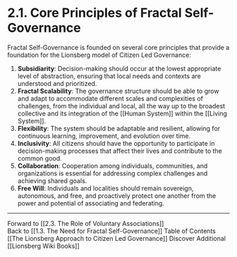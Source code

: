 # 2.1. Core Principles of Fractal Self-Governance

Fractal Self-Governance is founded on several core principles that provide a foundation for the Lionsberg model of Citizen Led Governance:

1.  **Subsidiarity**: Decision-making should occur at the lowest appropriate level of abstraction, ensuring that local needs and contexts are understood and prioritized. 
2.  **Fractal Scalability**: The governance structure should be able to grow and adapt to accommodate different scales and complexities of challenges, from the individual and local, all the way up to the broadest collective and its integration of the [[Human System]] within the [[Living System]].
3.  **Flexibility**: The system should be adaptable and resilient, allowing for continuous learning, improvement, and evolution over time.
4.  **Inclusivity**: All citizens should have the opportunity to participate in decision-making processes that affect their lives and contribute to the common good.
5.  **Collaboration**: Cooperation among individuals, communities, and organizations is essential for addressing complex challenges and achieving shared goals. 
6. **Free Will**: Individuals and localities should remain sovereign, autonomous, and free, and proactively protect one another from the power and potential of associating and federating. 

___

Forward to [[2.3. The Role of Voluntary Associations]]  
Back to [[1.3. The Need for Fractal Self-Governance]] 
Table of Contents [[The Lionsberg Approach to Citizen Led Governance]]
Discover Additional [[Lionsberg Wiki Books]]  